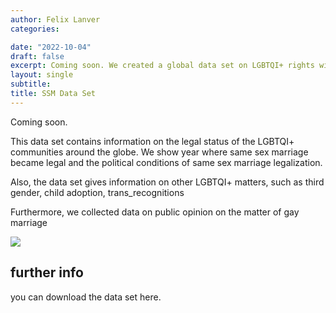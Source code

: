 ```yaml
---
author: Felix Lanver
categories: 

date: "2022-10-04"
draft: false
excerpt: Coming soon. We created a global data set on LGBTQI+ rights with my colleague Mara Junge
layout: single
subtitle: 
title: SSM Data Set 
---
```


Coming soon.

This data set contains information on the legal status of the LGBTQI+ communities around the globe.
We show year where same sex marriage became legal and the political conditions of same sex marriage legalization.

Also, the data set gives information on other LGBTQI+ matters, such as third gender, child adoption, trans_recognitions

Furthermore, we collected data on public opinion on the matter of gay marriage

![](uwe-johnson-1974.jpeg)

## further info

you can download the data set here.


